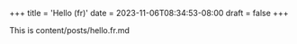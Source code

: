 +++
title = 'Hello (fr)'
date = 2023-11-06T08:34:53-08:00
draft = false
+++

This is content/posts/hello.fr.md
